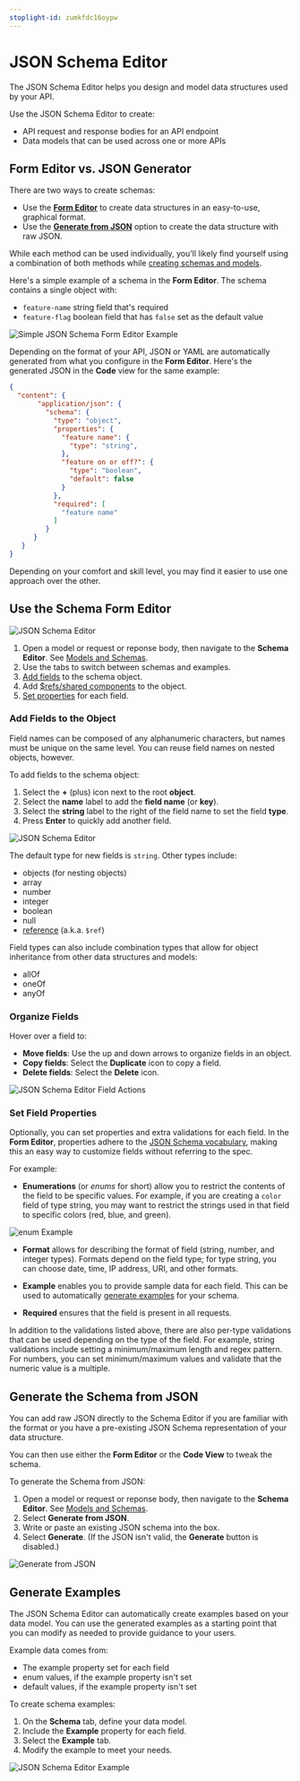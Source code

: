 ```yaml
---
stoplight-id: zumkfdc16oypw
---
```


# JSON Schema Editor

The JSON Schema Editor helps you design and model data structures used by your API. 

Use the JSON Schema Editor to create:

- API request and response bodies for an API endpoint
- Data models that can be used across one or more APIs

## Form Editor vs. JSON Generator

There are two ways to create schemas:

- Use the [**Form Editor**](#use-the-schema-form-editor) to create data structures in an easy-to-use, graphical format.
- Use the [**Generate from JSON**](#generate-the-schema-from-json) option to create the data structure with raw JSON.

While each method can be used individually, you'll likely find yourself using a combination of both methods while [creating schemas and models](models.md). 

Here's a simple example of a schema in the **Form Editor**. The schema contains a single object with:

* `feature-name` string field that's required
* `feature-flag` boolean field that has `false` set as the default value

![Simple JSON Schema Form Editor Example](https://stoplight.io/api/v1/projects/cHJqOjI/images/3gRshcZa320)

Depending on the format of your API, JSON or YAML are automatically generated from what you configure in the **Form Editor**. Here's the generated JSON in the **Code** view for the same example:

```json lineNumbers
{
  "content": {
       "application/json": {
         "schema": {
           "type": "object",
           "properties": {
             "feature name": {
               "type": "string",
             },
             "feature on or off?": {
               "type": "boolean",
               "default": false
             }
           },
           "required": [
             "feature name"
           ]
         }
      }
   }
}   
```

Depending on your comfort and skill level, you may find it easier to use one approach over the other.

## Use the Schema Form Editor

![JSON Schema Editor](https://stoplight.io/api/v1/projects/cHJqOjI/images/i8UjRMFr50c)

1. Open a model or request or reponse body, then navigate to the **Schema Editor**. See [Models and Schemas](models.md).
2. Use the tabs to switch between schemas and examples.
3. [Add fields](#add-fields-to-the-object) to the schema object.
4. Add [$refs/shared components](shared-components.md) to the object.
5. [Set properties](#set-field-properties) for each field.

### Add Fields to the Object

Field names can be composed of any alphanumeric characters, but names must be unique on the same level. You can reuse field names on nested objects, however.
  
To add fields to the schema object:

1. Select the **+** (plus) icon next to the root **object**. 
2. Select the **name** label to add the **field name** (or **key**). 
3. Select the **string** label to the right of the field name to set the field **type**. 
4. Press **Enter** to quickly add another field.

<!--
focus: false
-->
![JSON Schema Editor](https://stoplight.io/api/v1/projects/cHJqOjI/images/IxIr8mPMdls)

The default type for new fields is `string`. Other types include:

  - objects (for nesting objects)
  - array
  - number
  - integer
  - boolean
  - null
  - [reference](shared-components.md#shared-models) (a.k.a. `$ref`)

Field types can also include combination types that allow for object inheritance from other data structures and models:

  - allOf 
  - oneOf 
  - anyOf 

### Organize Fields

Hover over a field to:

* **Move fields**: Use the up and down arrows to organize fields in an object.
* **Copy fields**: Select the **Duplicate** icon to copy a field. 
* **Delete fields**: Select the **Delete** icon.

![JSON Schema Editor Field Actions](https://stoplight.io/api/v1/projects/cHJqOjI/images/UNAlAeYzQkY)

### Set Field Properties

Optionally, you can set properties and extra validations for each field. In the **Form Editor**, properties adhere to the [JSON Schema vocabulary](https://json-schema.org/), making this an easy way to customize fields without referring to the spec.

For example:

- **Enumerations** (or _enums_ for short) allow you to restrict the contents of the field to be specific values. For example, if you are creating a `color` field of type string, you may want to restrict the strings used in that field to specific colors (red, blue, and green).

![enum Example](https://stoplight.io/api/v1/projects/cHJqOjI/images/TAEXIKp7Yow)

- **Format** allows for describing the format of field (string, number, and integer types). Formats depend on the field type; for type string,  you can choose date, time, IP address, URI, and other formats.

- **Example** enables you to provide sample data for each field. This can be used to automatically [generate examples](#generate-examples) for your schema.

- **Required** ensures that the field is present in all requests.
  
In addition to the validations listed above, there are also per-type validations that can be used depending on the type of the field. For example, string validations include setting a minimum/maximum length and regex pattern. For numbers, you can set minimum/maximum values and validate that the numeric value is a multiple.

## Generate the Schema from JSON

You can add raw JSON directly to the Schema Editor if you are familiar with the format or you have a pre-existing JSON Schema representation of your data structure.

You can then use either the **Form Editor** or the **Code View** to tweak the schema.

To generate the Schema from JSON:

1. Open a model or request or reponse body, then navigate to the **Schema Editor**. See [Models and Schemas](models.md).
2. Select **Generate from JSON**.
3. Write or paste an existing JSON schema into the box. 
4. Select **Generate**. (If the JSON isn't valid, the **Generate** button is disabled.)

![Generate from JSON](https://stoplight.io/api/v1/projects/cHJqOjI/images/atbeP3wQcd8)

## Generate Examples

The JSON Schema Editor can automatically create examples based on your data model. You can use the generated examples as a starting point that you can modify as needed to provide guidance to your users.

Example data comes from:

- The example property set for each field
- enum values, if the example property isn't set
- default values, if the example property isn't set

To create schema examples:

1. On the **Schema** tab, define your data model.
2. Include the **Example** property for each field.
3. Select the **Example** tab.
4. Modify the example to meet your needs.

![JSON Schema Editor Example](https://stoplight.io/api/v1/projects/cHJqOjI/images/FdSRPeUNqeg)
